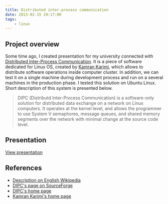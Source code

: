 ```yaml
---
title: Distributed inter-process communication
date: 2013-02-15 19:17:00
tags: 
    - linux
---
```


Project overview
----------------

Some time ago, I created presentation for my university connected with [Distributed Inter-Process Communication](http://en.wikipedia.org/wiki/Distributed_Inter-Process_Communication). It is a piece of software dedicated for Linux OS, created by [Kamran Karimi](http://dipc.kamran-karimi.com/), which allows to distribute software operations inside computer cluster. In addition, we can test it on a single machine during development process and run on a several machines in the production phase. I tested this solution on Ubuntu Linux. Short description of this system is presented below.

> DIPC (Distributd Inter-Process Communication) is a software-only solution for distributed data exchange on a network on Linux computers. It operates at the kernel level, and allows the programmer to use System V semaphores, message queues, and shared memory segments over the network with minimal change at the source code level.

Presentation
------------

[View presentation](https://prezi.com/ebuqmgv7eiy4/distributed-inter-process-communication/)

References
----------

*   [Description on English Wikipedia](http://en.wikipedia.org/wiki/Distributed_Inter-Process_Communication)
*   [DIPC's page on SourceForge](http://sourceforge.net/projects/dipc-2/)
*   [DIPC's home page](http://dipc.kamran-karimi.com/)
*   [Kamran Karimi's home page](http://kamran-karimi.com/)
